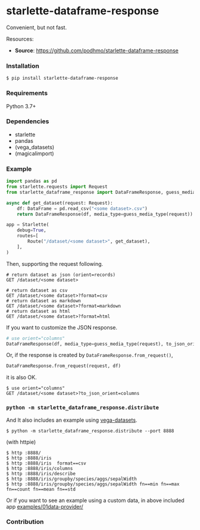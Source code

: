 # starlette-dataframe-response

Convenient, but not fast.

Resources:

* **Source**: https://github.com/podhmo/starlette-dataframe-response

### Installation 

`$ pip install starlette-dataframe-response`


### Requirements
Python 3.7+

### Dependencies

- starlette
- pandas
- (vega_datasets)
- (magicalimport)

### Example

```python
import pandas as pd
from starlette.requests import Request
from starlette_dataframe_response import DataFrameResponse, guess_media_type

async def get_dataset(request: Request):
    df: DataFrame = pd.read_csv("<some dataset>.csv")
    return DataFrameResponse(df, media_type=guess_media_type(request))

app = Starlette(
    debug=True,
    routes=[
        Route("/dataset/<some dataset>", get_dataset),
    ],
)
```


Then, supporting the request following.

```
# return dataset as json (orient=records)
GET /dataset/<some dataset>

# return dataset as csv
GET /dataset/<some dataset>?format=csv
# return dataset as markdown
GET /dataset/<some dataset>?format=markdown
# return dataset as html
GET /dataset/<some dataset>?format=html
```

If you want to customize the JSON response.

```py
# use orient="columns"
DataFrameResponse(df, media_type=guess_media_type(request), to_json_orient="columns")
```

Or, if the response is created by `DataFrameResponse.from_request()`,

```py
DataFrameResponse.from_request(request, df)
```

it is also OK.

```console
$ use orient="columns"
GET /dataset/<some dataset>?to_json_orient=columns
```

### `python -m starlette_dataframe_response.distribute`

And It also includes an example using [vega-datasets](https://github.com/vega/vega-datasets).

```console
$ python -m starlette_dataframe_response.distribute --port 8888
```

(with httpie)

```
$ http :8888/
$ http :8888/iris
$ http :8888/iris  format==csv
$ http :8888/iris/columns
$ http :8888/iris/describe
$ http :8888/iris/groupby/species/aggs/sepalWidth
$ http :8888/iris/groupby/species/aggs/sepalWidth fn==min fn==max fn==count fn==mean fn==std
```

Or if you want to see an example using a custom data, in above included app [examples/01data-provider/](https://github.com/podhmo/starlette-dataframe-response/tree/main/_examples/01data-provider)

### Contribution
